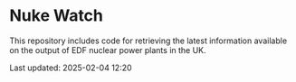 # Nuke Watch

This repository includes code for retrieving the latest information available on the output of EDF nuclear power plants in the UK.

Last updated: 2025-02-04 12:20